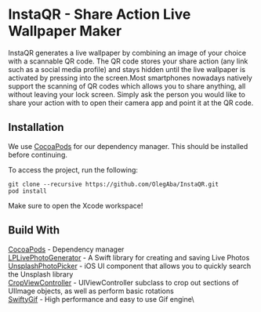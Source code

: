 # InstaQR - Share Action Live Wallpaper Maker

InstaQR generates a live wallpaper by combining an image of your choice with a scannable QR code. The QR code stores your share action (any link such as a social media profile) and stays hidden until the live wallpaper is activated by pressing into the screen.Most smartphones nowadays natively support the scanning of QR codes which allows you to share anything, all without leaving your lock screen. Simply ask the person you would like to share your action with to open their camera app and point it at the QR code.

## Installation
We use [CocoaPods](http://cocoapods.org) for our dependency manager. This should be installed before continuing.

To access the project, run the following:
```
git clone --recursive https://github.com/OlegAba/InstaQR.git
pod install
```
Make sure to open the Xcode workspace!


## Build With
[CocoaPods](https://github.com/CocoaPods/CocoaPods) - Dependency manager\
[LPLivePhotoGenerator](https://github.com/OlegAba/LPLivePhotoGenerator) - A Swift library for creating and saving Live Photos\
[UnsplashPhotoPicker](https://github.com/unsplash/unsplash-photopicker-ios) - iOS UI component that allows you to quickly search the Unsplash library\
[CropViewController](https://github.com/TimOliver/TOCropViewController) - UIViewController subclass to crop out sections of UIImage objects, as well as perform basic rotations\
[SwiftyGif](https://github.com/kirualex/SwiftyGif) - High performance and easy to use Gif engine\

